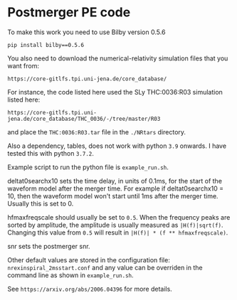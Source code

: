 # Postmerger PE code

To make this work you need to use Bilby version 0.5.6

`pip install bilby==0.5.6`

You also need to download the numerical-relativity simulation files that you want from:

`https://core-gitlfs.tpi.uni-jena.de/core_database/`

For instance, the code listed here used the SLy THC:0036:R03 simulation listed here:

`https://core-gitlfs.tpi.uni-jena.de/core_database/THC_0036/-/tree/master/R03`

and place the `THC:0036:R03.tar` file in the `./NRtars` directory.

Also a dependency, tables, does not work with python `3.9` onwards. I have tested this with python `3.7.2`.

Example script to run the python file is `example_run.sh`.

deltat0searchx10 sets the time delay, in units of 0.1ms, for the start of the waveform model after the merger time. For example if deltat0searchx10 = 10, then the waveform model won't start until 1ms after the merger time. Usually this is set to 0.

hfmaxfreqscale should usually be set to `0.5`. When the frequency peaks are sorted by amplitude, the amplitude is usually measured as `|H(f)|sqrt(f)`. Changing this value from `0.5` will result in `|H(f)| * (f ** hfmaxfreqscale)`.

snr sets the postmerger snr.

Other default values are stored in the configuration file: `nrexinspiral_2msstart.conf` and any value can be overriden in the command line as shown in `example_run.sh`.

See `https://arxiv.org/abs/2006.04396` for more details.
